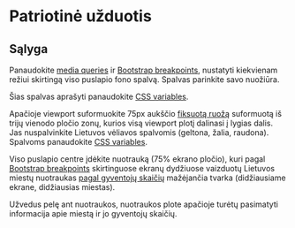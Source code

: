 # Patriotinė užduotis

## Sąlyga

Panaudokite [media queries](https://developer.mozilla.org/en-US/docs/Web/CSS/Media_Queries/Using_media_queries) ir [Bootstrap breakpoints](https://getbootstrap.com/docs/5.0/layout/breakpoints/#max-width), nustatyti kiekvienam režiui skirtingą viso puslapio fono spalvą. Spalvas parinkite savo nuožiūra.

Šias spalvas aprašyti panaudokite [CSS variables](https://developer.mozilla.org/en-US/docs/Web/CSS/Using_CSS_custom_properties).

Apačioje viewport suformuokite 75px aukščio [fiksuotą ruožą](https://developer.mozilla.org/en-US/docs/Web/CSS/position) suformuotą iš trijų vienodo pločio zonų, kurios visą viewport plotį dalinasi į lygias dalis. Jas nuspalvinkite Lietuvos vėliavos spalvomis (geltona, žalia, raudona). Spalvoms panaudokite [CSS variables](https://developer.mozilla.org/en-US/docs/Web/CSS/Using_CSS_custom_properties).

Viso puslapio centre įdėkite nuotrauką (75% ekrano pločio), kuri pagal [Bootstrap breakpoints](https://getbootstrap.com/docs/5.0/layout/breakpoints/#max-width) skirtinguose ekranų dydžiuose vaizduotų Lietuvos miestų nuotraukas [pagal gyventojų skaičių](https://lt.wikipedia.org/wiki/S%C4%85ra%C5%A1as:Lietuvos_miestai_pagal_gyventojus) mažėjančia tvarka (didžiausiame ekrane, didžiausias miestas).

Užvedus pelę ant nuotraukos, nuotraukos plote apačioje turėtų pasimatyti informacija apie miestą ir jo gyventojų skaičių.
